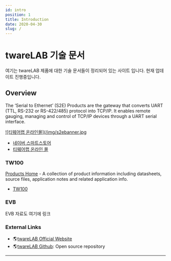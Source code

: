 ```yaml
---
id: intro
position: 1
title: Introduction
date: 2020-04-30
slug: /
---
```


# twareLAB 기술 문서

여기는 twareLAB 제품에 대한 기술 문서들이 정리되어 있는 사이트 입니다. 현재 업데이트 진행중입니다.

## Overview

The ‘Serial to Ethernet’ (S2E) Products are the gateway that converts
UART (TTL, RS-232 or RS-422/485) protocol into TCP/IP. It enables remote
gauging, managing and control of TCP/IP devices through a UART serial
interface.

[![티웨어랩 온라인몰](/img/s2ebanner.jpg](https://smartstore.naver.com/twarelab)

- [네이버 스마트스토어](https://smartstore.naver.com/twarelab)
- [티웨어랩 온라인 몰](https://twarelab.shop)

### TW100

[Products Home](TW100/TW100.md) - A collection of product information
including datasheets, source files, application notes and related
application info.

  - [TW100](TW100/TW100.md)

### EVB

EVB 자료도 여기에 링크

### External Links

  - 🌎[twareLAB Official Website](http://twareLAB.com/)
  - 🌎[twareLAB Github](https://github.com/twareLAB): Open source repository

-----
